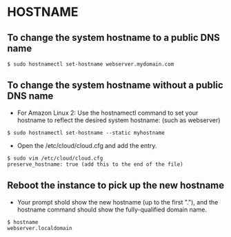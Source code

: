 # HOSTNAME

## To change the system hostname to a public DNS name
```
$ sudo hostnamectl set-hostname webserver.mydomain.com
```
## To change the system hostname without a public DNS name
* For Amazon Linux 2: Use the hostnamectl command to set your hostname to reflect the desired system hostname: (such as webserver)
```
$ sudo hostnamectl set-hostname --static myhostname
```
* Open the /etc/cloud/cloud.cfg and add the entry.
```
$ sudo vim /etc/cloud/cloud.cfg
preserve_hostname: true (add this to the end of the file)
```

## Reboot the instance to pick up the new hostname
* Your prompt shold show the new hostname (up to the first "."), and the hostname command should show the fully-qualified domain name.
```
$ hostname
webserver.localdomain
```